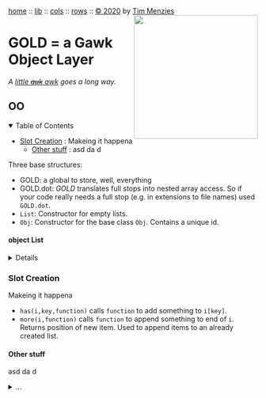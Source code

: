 <a name=top>&nbsp;<p>
<a href="https://github.com/timm/gold/blob/master/README.md#top">home</a> ::
<a href="https://github.com/timm/gold/blob/master/src/lib/README.md#top">lib</a> ::
<a href="https://github.com/timm/gold/blob/master/src/cols/README.md#top">cols</a> ::
<a href="https://github.com/timm/gold/blob/master/src/rows/README.md#top">rows</a> ::
<a href="http://github.com/timm/gold/blob/master/LICENSE.md#top">&copy;&nbsp;2020</a>&nbsp;by&nbsp;<a href="http://menzies.us">Tim&nbsp;Menzies</a>
<img width=250 align=right src="http://raw.githubusercontent.com/timm/gold/master/etc/img/auk.png">
<h1> GOLD = a Gawk Object Layer</h1>
<em>A <a href="https://en.wikipedia.org/wiki/Little_auk">little <strike>auk</strike> awk</a>  goes a long way.</em><br>

## OO
<details open><summary>Table of Contents</summary>

- [Slot Creation](#slotcreation) : Makeing it happena     
  - [Other stuff](#otherstuff) : asd da d

</details>
Three base structures:

- GOLD: a global to store, well, everything
- GOLD.dot: _GOLD_ translates full stops into nested array access. So if your code really needs a full stop 
  (e.g. in extensions to file names) used `GOLD.dot`.
- `List`: Constructor for empty lists.
- `Obj`: Constructor for the  base class `Obj`. Contains a unique id.

#### object List

<details>

```awk

BEGIN             { List(GOLD) ; GOLD.dot=sprintf("%c",46) }
function List(i)  { split("",i,"") }
function Obj(i)   { List(i); i.id = ++GOLD.id }
```
</details>

### Slot Creation 
Makeing it happena     

- `has(i,key,function)` calls `function` to add something to `i[key]`.
- `more(i,function)` calls `function` to append something to end of `i`. Returns position of new item.
  Used to append items to an already created list.

#### Other stuff
asd da d
<details><summary>...</summary>

```awk
function method(i,f)         { METHOD=i.is f }
function more( i,f,       k) { k=1+length(i); if(f) @f(i[k])      ; return k}
function morE( i,f,x1,    k) { k=1+length(i); if(f) @f(i[k],x1)   ; return k}
function moRE( i,f,x1,x2, k) { k=1+length(i); if(f) @f(i[k],x1,x2); return k}

function has0(i,k)           { i[k]["\t"]; delete i[k]["\t"]       }
function has( i,k,f)         { has0(i,k);  if(f) @f(i[k])          }
function haS( i,k,f,x1)      { has0(i,k);  if(f) @f(i[k],x1)       }
function hAS( i,k,f,x1,x2)   { has0(i,k);  if(f) @f(i[k],x1,x2)    }
```
</details>
